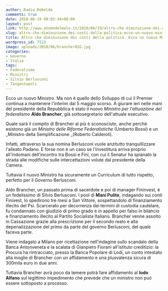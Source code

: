 ```yaml
---
author: Radio Rebelde
comments: true
date: 2010-06-19 08:03:34+00:00
layout: post
link: http://www.atomodelmale.it/2010/06/19/altro-che-diminuzione-dei-costi-della-politica-ecco-un-nuovo-ministro-ex-galeotto/
slug: altro-che-diminuzione-dei-costi-della-politica-ecco-un-nuovo-ministro-ex-galeotto
title: Altro che diminuzione dei costi della politica. Ecco un nuovo Ministro ex galeotto.
wordpress_id: 7523
image: uploads/2010/06/brancher02G.jpg
categories:
- Governo
- Italia
tags:
- Federalismo
- Ministri
- Silvio Berlusconi
- Tangentopoli
---
```


Ecco un nuovo Ministro. Ma non è quello dello Sviluppo di cui il Premier continua a mantenere l'interim dal 5 maggio scorso. A giurare ieri nelle mani del presidente della Repubblica è stato il nuovo _Ministro per l'attuazione del federalismo_ **Aldo Brancher**, già sottosegretario dell'attuale esecutivo.

Quale sarà il compito di Brancher ai più è sconosciuto, anche perchè esistono già un _Ministro delle Riforme Federalistiche_ (Umberto Bossi) e un _Ministro della Semplificazione _(Roberto Calderoli).

Infatti, attraverso la sua nomina Berlusconi vuole anzitutto tranquillizzare l'alleato Padano. E forse non è un caso se l'investitura arriva proprio all'indomani dell'incontro tra Bossi e Fini, con cui il Senatur ha spianato la strada alle modifiche sulle intercettazioni volute dal presidente della Camera.

Tuttavia il nuovo Ministro ha sicuramente un Curriculum di tutto rispetto, perfetto per il Governo Berlusconi.

Aldo Brancher, un passato prima di sacerdote e poi di manager Fininvest, è un fedelissimo di Silvio Berlusconi. l pool di **Mani Pulite**, indagando sui conti Finivest, lo spedìrono tre mesi a San Vittore, sospettandolo di finanziamento illecito del Psi.
Scarcerato per decorrenza dei termini di custodia cautelare, fu condannato con giudizio di primo grado e in appello per falso in bilancio e finanziamento illecito al Partito Socialista Italiano. Brancher venne assolto in Cassazione grazie alla prescrizione per il secondo reato e alla depenalizzazione del primo da parte del governo Berlusconi, del quale faceva parte.

Viene indagato a Milano per ricettazione nell'indagine sullo scandalo della Banca Antonveneta e la scalata di Gianpiero Fiorani all'istituto creditizio: la Procura ha rintracciato, presso la Banca Popolare di Lodi, un conto intestato alla moglie di Brancher con un affidamento e una plusvalenza sicura di 300mila euro in due anni.

Tuttavia Brancher avrà poco da temere potrà fare affidamento al **lodo Alfano** sul legittimo impedimento che prevede che un ministro non può essere sottoposto a processo.
